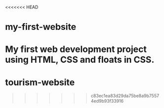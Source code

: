 <<<<<<< HEAD
# my-first-website
My first web development project using HTML, CSS and floats in CSS.
=======
# tourism-website
>>>>>>> c83ec1ea83d29da75be8a9b75574ed9b93f33916
